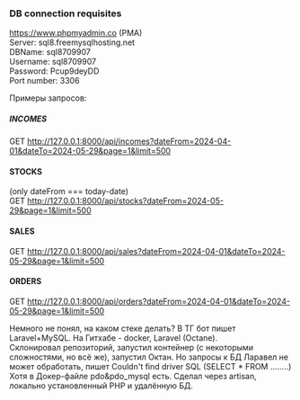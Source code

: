 ### DB connection requisites

https://www.phpmyadmin.co (PMA)<br>
Server: sql8.freemysqlhosting.net<br>
DBName: sql8709907<br>
Username: sql8709907<br>
Password: Pcup9deyDD<br>
Port number: 3306<br>

Примеры запросов:

##### INCOMES
GET http://127.0.0.1:8000/api/incomes?dateFrom=2024-04-01&dateTo=2024-05-29&page=1&limit=500

#### STOCKS 
(only dateFrom === today-date)<br>
GET http://127.0.0.1:8000/api/stocks?dateFrom=2024-05-29&page=1&limit=500

#### SALES
GET http://127.0.0.1:8000/api/sales?dateFrom=2024-04-01&dateTo=2024-05-29&page=1&limit=500

#### ORDERS
GET http://127.0.0.1:8000/api/orders?dateFrom=2024-04-01&dateTo=2024-05-29&page=1&limit=500


Немного не понял, на каком стеке делать?
В ТГ бот пишет Laravel+MySQL. На Гитхабе  - docker, Laravel (Oсtane).<br>
Склонировал репозиторий, запустил контейнер (с некоторыми сложностями, но всё же), 
запустил Октан. Но запросы к БД Ларавел не может обработать, пишет 
Couldn't find driver SQL (SELECT * FROM ........)
Хотя в Докер-файле pdo&pdo_mysql есть.
Сделал через artisan, локально установленный РНР и удалённую БД. 
